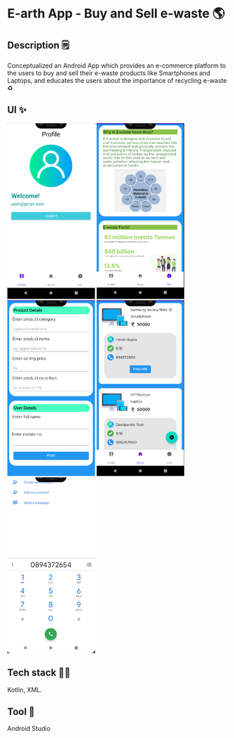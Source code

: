 # E-arth App - Buy and Sell e-waste 🌎

## Description 🗒️
Conceptualized an Android App which provides an e-commerce platform to the users to buy and sell their e-waste products like Smartphones and Laptops, 
and educates the users about the importance of recycling e-waste ♻️

## UI ✨

<img src="earth-profile.png" width="200" height="400">
<img src="earth-info.png" width="200" height="400">
<img src="earth-post.png" width="200" height="400">
<img src="earth-main.png" width="200" height="400">
<img src="earth-dialer.png" width="200" height="400">




## Tech stack 👨‍💻
Kotlin, XML.

## Tool 📱
Android Studio
